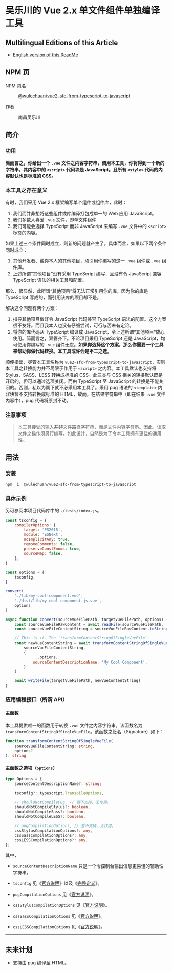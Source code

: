# 吴乐川的 Vue 2.x 单文件组件单独编译工具

<link rel="stylesheet" href="./documents/styles/wulechuan-styles-for-html-via-markdown--vscode.default.min.css">


## Multilingual Editions of this Article

- [English version of this ReadMe](./ReadMe.en-US.md)




## NPM 页

<dl>
<dt>NPM 包名</dt>
<dd>

[@wulechuan/vue2-sfc-from-typescript-to-javascript](https://www.npmjs.com/package/@wulechuan/vue2-sfc-from-typescript-to-javascript)

</dd>
<dt>作者</dt>
<dd><p>南昌吴乐川</p></dd>
</dl>





## 简介

### 功用

**简而言之，你给出一个 `.vue` 文件之内容字符串，调用本工具，你将得到一个新的字符串，其内容中的 `<script>` 代码块是 JavaScript。且所有 `<style>` 代码的内容默认也是标准的 CSS。**


### 本工具之存在意义

有时，我们采用 Vue 2.x 框架编写单个组件或组件库，此时：

1.  我们而并非想将这些组件或库编译打包成单一的 Web 应用 JavaScript。
1.  我们多数人喜爱 `.vue` 文件，即单文件组件
1.  我们可能会选择 TypeScript 而非 JavaScript 来编写 `.vue` 文件中的 `<script>` 标签的内容。

如果上述三个条件同时成立，则新的问题就产生了。具体而言，如果以下两个条件同时成立：

1.  其他开发者、或你本人的其他项目，须引用你编写的这一 `.vue` 组件或 `.vue` 组件库。
1.  上述所谓“其他项目”没有采用 TypeScript 编写，且没有令 JavaScript 兼容 TypeScript 语法的相关工具和配置。

那么，很显然，此所谓“其他项目”将无法正常引用你的库。因为你的库是 TypeScript 写成的，而引用该库的项目却不是。

解决这个问题有两个方案：

1.  指导其他项目做好令 JavaScript 代码兼容 TypeScript 语法的配置。这个方案很不友好。而且我本人也没有仔细尝试，可行与否未有定论。
1.  将你的库代码从 TypeScript 编译成 JavaScript，令上述所谓“其他项目”放心使用。简而言之，双管齐下。不论项目采用 TypeScript 还是 JavaScript，均可使用你编写的 `.vue` 组件无虞。**如果你选择这个方案，那么你需要一个工具来帮助你做代码转换。本工具或许会是不二之选。**

顺便指出，尽管本工具名称为 `vue2-sfc-from-typescript-to-javascript`，实则本工具之转换能力并不局限于作用于 `<script>` 之内容。本工具默认也支持将 Stylus、SASS、LESS 转换成标准的 CSS。此三类与 CSS 相关的转换默认既是开启的，但可以通过选项关闭。而由 TypeScript 至 JavaScript 的转换是不能关闭的。否则，私以为阁下就不必采用本工具了。采用 pug 语法的 `<template>` 内容块暂不支持转换成标准的 HTML，故而，在结果字符串中（即在结果 `.vue` 文件内容中），pug 代码将原封不动。


### 注意事项

> 本工具接受的输入**并非**文件路径字符串，而是文件内容字符串。因此，读取文件之操作须另行编写。如此设计，自然是为了令本工具拥有更佳的通用性。




## 用法

### 安装

```sh
npm  i  @wulechuan/vue2-sfc-from-typescript-to-javascript
```


### 具体示例

另可参阅本项目代码库中的 `./tests/index.js`。

```js
const tsconfig = {
    compilerOptions: {
        target: 'ES2015',
        module: 'ESNext',
        noImplicitAny: true,
        removeComments: false,
        preserveConstEnums: true,
        sourceMap: false,
    },
}

const options = {
    tsconfig,
}

convert(
    './lib/my-cool-component.vue',
    './dist/lib/my-cool-component.js.vue',
    options
)

async function convert(sourceVueFilePath, targetVueFilePath, options) {
    const sourceVueFileRawContent = await readFile(sourceVueFilePath, 'utf8')
    const sourceVueFileContentString = sourceVueFileRawContent.toString()

    // This is it. The `transformContentStringOfSingleVueFile`.
    const newVueContentString = await transformContentStringOfSingleVueFile(
        sourceVueFileContentString,
        {
            ...options,
            sourceContentDescriptionName: 'My Cool Component',
        }
    )

    await writeFile(targetVueFilePath, newVueContentString)
}
```


### 应用编程接口（所谓 API）

#### 主函数

本工具提供唯一的函数用于转换 `.vue` 文件之内容字符串。该函数名为 `transformContentStringOfSingleVueFile`。该函数之签名（Signature）如下：

```ts
function transformContentStringOfSingleVueFile(
    sourceVueFileContentString: string,
    options?
): string
```


#### 主函数之选项（`options`）

```ts
type Options = {
    sourceContentDescriptionName?: string;

    tsconfig?: typescript.TranspileOptions,

    // shouldNotCompilePug, // 暂不支持，无作用。
    shouldNotCompileStylus?: boolean,
    shouldNotCompileSass?: boolean,
    shouldNotCompileLESS?: boolean,

    // pugCompilationOptions, // 暂不支持，无作用。
    cssStylusCompilationOptions?: any,
    cssSassCompilationOptions?: any,
    cssLESSCompilationOptions?: any,
};
```

其中，

- `sourceContentDescriptionName` 只是一个令控制台输出信息更易懂的辅助性字符串。

- `tsconfig` 见《[官方说明](https://www.tslang.cn/docs/handbook/tsconfig-json.html)》以及《[完整定义](http://json.schemastore.org/tsconfig)》。

- `pugCompilationOptions` 见《[官方说明](https://pugjs.org/api/reference.html#pugcompilesource-options)》。

- `cssStylusCompilationOptions` 见《[官方说明](https://stylus-lang.com/docs/js.html)》。

- `cssSassCompilationOptions` 见《[官方说明](https://sass-lang.com/documentation/js-api#options)》。

- `cssLESSCompilationOptions` 见《[官方说明](http://lesscss.org/usage/#programmatic-usage)》。



---

## 未来计划

-   支持由 pug 编译至 HTML。



